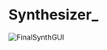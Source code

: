 # Synthesizer_


![FinalSynthGUI](https://github.com/Yanniesh/Synthesizer_/assets/64327762/10ee2a47-a49c-47e0-b3f8-6ef41b9bef97)
